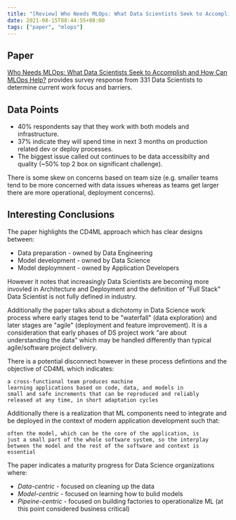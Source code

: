 ```yaml
---
title: "[Review] Who Needs MLOps: What Data Scientists Seek to Accomplish and How Can MLOps Help?"
date: 2021-08-15T08:44:55+08:00
tags: ["paper", "mlops"]
---
```


## Paper

[Who Needs MLOps: What Data Scientists Seek to Accomplish and How Can MLOps Help?](https://arxiv.org/pdf/2103.08942.pdf) provides survey response from 331 Data Scientists to determine current work focus and barriers.

## Data Points

* 40% respondents say that they work with both models and infrastructure.
* 37% indicate they will spend time in next 3 months on production related dev or deploy processes.
* The biggest issue called out continues to be data accessibilty and quality (~50% top 2 box on significant challenge).

There is some skew on concerns based on team size (e.g. smaller teams tend to be more concerned with data issues whereas as teams get larger there are more operational, deployment concerns).

## Interesting Conclusions

The paper highlights the CD4ML approach which has clear designs between:

* Data preparation - owned by Data Engineering
* Model development - owned by Data Science
* Model deploymnent - owned by Application Developers

However it notes that increasingly Data Scientists are becoming more invovled in Architecture and Deployment and the definition of "Full Stack" Data Scientist is not fully defined in industry.

Additionally the paper talks about a dichotomy in Data Science work process where early stages tend to be "waterfall" (data exploration) and later stages are "agile" (deployment and feature improvement).  It is a consideration that early phases of DS project work "are about understanding the data" which may be handled differently than typical agile/software project delivery.

There is a potential disconnect however in these process defintions and the objective of CD4ML which indicates:

```text
a cross-functional team produces machine
learning applications based on code, data, and models in
small and safe increments that can be reproduced and reliably
released at any time, in short adaptation cycles
```

Additionally there is a realization that ML components need to integrate and be deployed in the context of modern application development such that:

```text
often the model, which can be the core of the application, is
just a small part of the whole software system, so the interplay
between the model and the rest of the software and context is
essential
```

The paper indicates a maturity progress for Data Science organizations where:

* _Data-centric_ - focused on cleaning up the data
* _Model-centric_ - focused on learning how to bulid models
* _Pipeine-centric_ - focused on building factories to operationalize ML (at this point considered business critical)
